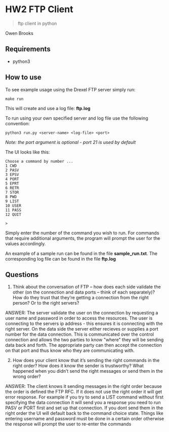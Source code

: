 # HW2 FTP Client
> ftp client in python

Owen Brooks

## Requirements

* python3

## How to use
To see example usage using the Drexel FTP server simply run:

```
make run
```

This will create and use a log file: **ftp.log**

To run using your own specified server and log file use the following convention:

```
python3 run.py <server-name> <log-file> <port>
```

*Note: the port argument is optional - port 21 is used by default*

The UI looks like this:
```
Choose a command by number ...
1 CWD
2 PASV
3 EPSV
4 PORT
5 EPRT
6 RETR
7 STOR
8 PWD
9 LIST
10 USER
11 PASS
12 QUIT

> 
```

Simply enter the number of the command you wish to run. For commands that require additional arguments, the program will prompt the user for the values accordingly.

An example of a sample run can be found in the file **sample_run.txt**. The corresponding log file can be found in the file **ftp.log**

## Questions

1. Think about the conversation of FTP – how does each side validate the other (on the
connection and data ports – think of each separately)? How do they trust that they’re getting
a connection from the right person? Or to the right servers? 

ANSWER: The server validate the user on the connection by requesting a user name and password in order to access the resources. The user is connecting to the servers ip address - this ensures it is connecting with the right server. On the data side the server either recieves or supplies a port number for the data connection. This is communicated over the control connection and allows the two parties to know "where" they will be sending data back and forth. The appropriate party can then accept the connection on that port and thus know who they are communicating with.

2. How does your client know that it’s sending the right commands in the right order? How
does it know the sender is trustworthy? What happened when you didn’t send the right
messages or send them in the wrong order? 

ANSWER: The client knows it sending messages in the right order because the order is defined the FTP RFC. If it does not use the right order it will get error response. For example if you try to send a LIST command without first specifying the data connection it will send you a response you need to run PASV or PORT first and set up that connection. If you dont send them in the right order the UI will default back to the command choice state. Things like entering username and password must be done in a certain order otherwise the response will prompt the user to re-enter the commands
